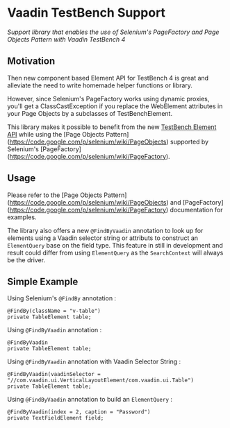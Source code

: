 # Vaadin TestBench Support

*Support library that enables the use of Selenium's PageFactory and Page Objects Pattern with Vaadin TestBench 4*


## Motivation

Then new component based Element API for TestBench 4 is great and alleviate the need to write homemade helper functions or library.

However, since Selenium's PageFactory works using dynamic proxies, you'll get a ClassCastException if you replace the WebElement attributes in your Page Objects by a subclasses of TestBenchElement.

This library makes it possible to benefit from the new [TestBench Element API](http://demo.vaadin.com/javadoc/com.vaadin/vaadin-testbench-api/) while using the [Page Objects Pattern] (https://code.google.com/p/selenium/wiki/PageObjects) supported by Selenium's [PageFactory] (https://code.google.com/p/selenium/wiki/PageFactory).

## Usage

Please refer to the [Page Objects Pattern] (https://code.google.com/p/selenium/wiki/PageObjects) and [PageFactory] (https://code.google.com/p/selenium/wiki/PageFactory) documentation for examples.

The library also offers a new `@FindByVaadin` annotation to look up for elements using a Vaadin selector string or attributs to construct an `ElementQuery` base on the field type. This feature in still in development and result could differ from using `ElementQuery` as the `SearchContext` will always be the driver.

## Simple Example

Using Selenium's `@FindBy` annotation :
```
@FindBy(className = "v-table")
private TableElement table;
```
Using `@FindByVaadin` annotation :
```
@FindByVaadin
private TableElement table;
```
Using `@FindByVaadin` annotation with Vaadin Selector String :
```
@FindByVaadin(vaadinSelector = "//com.vaadin.ui.VerticalLayoutElement/com.vaadin.ui.Table")
private TableElement table;
```
Using `@FindByVaadin` annotation to build an `ElementQuery` :
```
@FindByVaadin(index = 2, caption = "Password")
private TextFieldElement field;
```